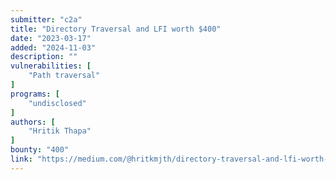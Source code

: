 ```yaml
---
submitter: "c2a"
title: "Directory Traversal and LFI worth $400"
date: "2023-03-17"
added: "2024-11-03"
description: ""
vulnerabilities: [
    "Path traversal"
]
programs: [
    "undisclosed"
]
authors: [
    "Hritik Thapa"
]
bounty: "400"
link: "https://medium.com/@hritkmjth/directory-traversal-and-lfi-worth-400-c4422785d3bd"
---
```





